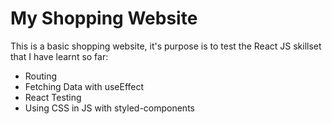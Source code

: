 # My Shopping Website

This is a basic shopping website, it's purpose is to test the React JS skillset that I have learnt so far:

- Routing
- Fetching Data with useEffect
- React Testing
- Using CSS in JS with styled-components
